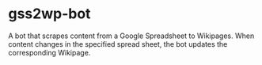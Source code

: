 # gss2wp-bot

A bot that scrapes content from a Google Spreadsheet to Wikipages. When content changes in the specified spread sheet, the bot updates the corresponding Wikipage.
